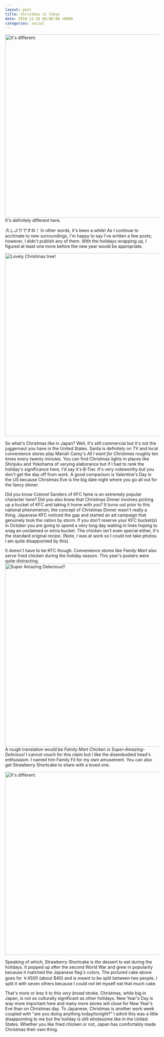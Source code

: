 ```yaml
---
layout: post
title: Christmas in Tokyo
date: 2018-12-26 00:00:00 +0900
categories: social
---
```

<img src="https://i.imgur.com/YH4yb9o.jpg" width="600" height="600" 
class="align-center" alt="It's different."> 
It's definitely different here. 

_久しぶりですね！_ In other words, it's been a while! As I continue to acclimate
to new surroundings, I'm happy to say I've written a few posts; however,
I didn't publish any of them. With the holidays wrapping up, I figured
at least one more before the new year would be appropriate. 

<img src="https://i.imgur.com/IS4EGV1.jpg" width="600" height="600"
class="align-center" alt="Lovely Christmas tree!">

So what's Christmas like in Japan? Well, it's still commercial but it's not
the juggernaut you have in the United States. Santa is definitely on TV and
local convenience stores play Mariah Carey's _All I want for Christmas_
roughly ten times every twenty minutes. You can find Christmas lights in places
like Shinjuku and Yokohama of varying elaborance but if I had to rank the holiday's 
significance here, I'd say it's B-Tier. It's very noteworthy but you don't get 
the day off from work. A good comparison is Valentine's Day in the US because 
Christmas Eve is the big date night where you go all out for the fancy dinner. 


Did you know Colonel Sanders of KFC fame is an extremely popular character here?
Did you also know that Christmas Dinner involves picking up a bucket of KFC and
taking it home with you? It turns out prior to this national phenomenon, the
concept of Christmas Dinner wasn't really a thing. Japanese KFC noticed the
gap and started an ad campaign that genuinely took the nation by storm. 
If you don't reserve your KFC bucket(s) in _October_ you are going to spend
a very long day waiting in lines hoping to snag an unclaimed or extra bucket. 
The chicken isn't even special either, it's the standard original recipe.
(Note, I was at work so I could not take photos. I am quite disappointed by 
this).

It doesn't have to be KFC though. Convenience stores like _Family Mart_ also
serve fried chicken during the holiday season. This year's posters were quite 
distracting. 
<img src="https://i.imgur.com/M7TEjxc.jpg" width="600" height="600"
class="align-center" alt="Super Amazing Delecious!!">
A rough translation would be _Family Mart Chicken is Super-Amazing-Delicious!_ I cannot
vouch for this claim but I like the disembodied head's enthusiasm. I named him 
Family Fil for my own amusement. You can also get Strawberry Shortcake to share 
with a loved one.

<img src="https://i.imgur.com/GGCsdj1.jpg" width="600" height="600" 
class="align-center" alt="It's different."> 

Speaking of which, Strawberry Shortcake is _the_ dessert to eat during the 
holidays. It popped up after the second World War and grew in popularity because 
it matched the Japanese flag's colors. The pictured cake above goes for ￥4500 
(about $40) and is meant to be split between two people. I split it with seven 
others because I could not let myself eat that much cake.

That's more or less it to this _very broad_ stroke. Christmas, while big in Japan, 
is not as culturally significant as other holidays. New Year's Day is way more
important here and many more stores will close for New Year's Eve than on 
Christmas day. To Japanese, Christmas is another work week coupled with "are you 
doing anything today/tonight?" I admit this was a little disappointing to me 
but the holiday is still wholesome like in the United States. Whether you like 
fried chicken or not, Japan has comfortably made Christmas their own thing. 